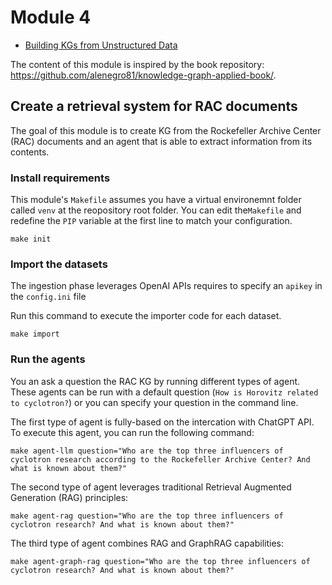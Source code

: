 # Module 4
* [Building KGs from Unstructured Data](https://docs.google.com/presentation/d/18kDaJ6Gj_NRWWlDi9Qsf-t3XKiTy9hwEY4ddgevrsBs/edit?usp=sharing)

The content of this module is inspired by the book repository: https://github.com/alenegro81/knowledge-graph-applied-book/.

## Create a retrieval system for RAC documents
The goal of this module is to create KG from the Rockefeller Archive Center (RAC) documents and an agent that is able to extract information from its contents.

### Install requirements
This module's `Makefile` assumes you have a virtual environemnt folder called `venv` 
at the reopository root folder. You can edit the`Makefile` and redefine the `PIP` variable
at the first line to match your configuration.
```shell
make init
```

### Import the datasets
The ingestion phase leverages OpenAI APIs requires to specify an `apikey` in the `config.ini` file

Run this command to execute the importer code for each dataset.
```shell
make import
```

### Run the agents
You an ask a question the RAC KG by running different types of agent. These agents can be run with a default question (`How is Horovitz related to cyclotron?`) or you can specify your question in the command line.

The first type of agent is fully-based on the intercation with ChatGPT API. To execute this agent, you can run the following command:
```shell
make agent-llm question="Who are the top three influencers of cyclotron research according to the Rockefeller Archive Center? And what is known about them?"
```

The second type of agent leverages traditional Retrieval Augmented Generation (RAG) principles:
```shell
make agent-rag question="Who are the top three influencers of cyclotron research? And what is known about them?"
```

The third type of agent combines RAG and GraphRAG capabilities:
```shell
make agent-graph-rag question="Who are the top three influencers of cyclotron research? And what is known about them?"
```